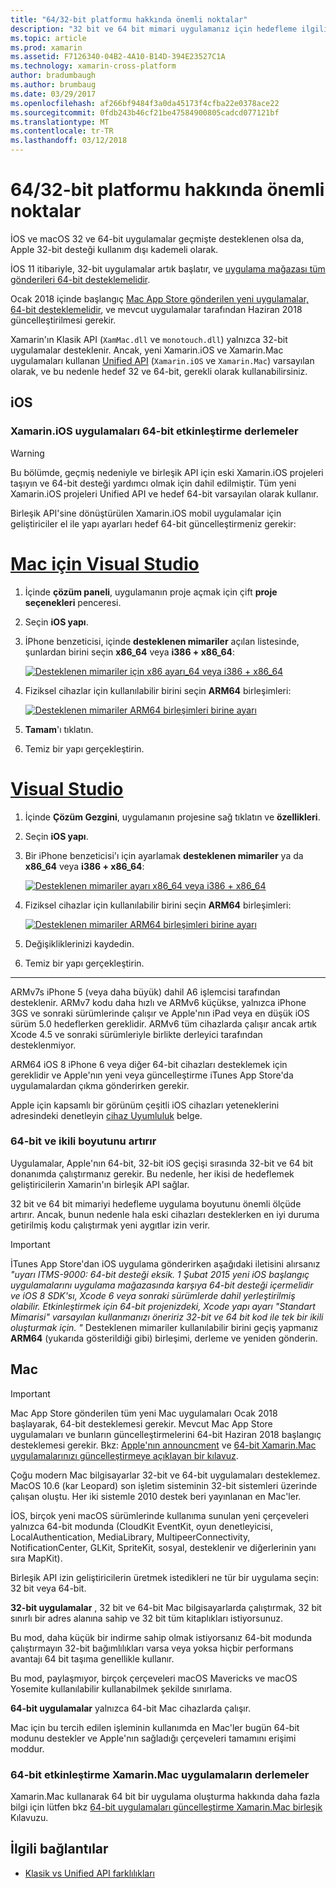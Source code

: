 ```yaml
---
title: "64/32-bit platformu hakkında önemli noktalar"
description: "32 bit ve 64 bit mimari uygulamanız için hedefleme ilgili önemli noktalar"
ms.topic: article
ms.prod: xamarin
ms.assetid: F7126340-04B2-4A10-B14D-394E23527C1A
ms.technology: xamarin-cross-platform
author: bradumbaugh
ms.author: brumbaug
ms.date: 03/29/2017
ms.openlocfilehash: af266bf9484f3a0da45173f4cfba22e0378ace22
ms.sourcegitcommit: 0fdb243b46cf21be47584900805cadcd077121bf
ms.translationtype: MT
ms.contentlocale: tr-TR
ms.lasthandoff: 03/12/2018
---
```

# <a name="3264-bit-platform-considerations"></a>64/32-bit platformu hakkında önemli noktalar

İOS ve macOS 32 ve 64-bit uygulamalar geçmişte desteklenen olsa da, Apple 32-bit desteği kullanım dışı kademeli olarak.

İOS 11 itibariyle, 32-bit uygulamalar artık başlatır, ve [uygulama mağazası tüm gönderileri 64-bit desteklemelidir](https://developer.apple.com/news/?id=06282017b).

Ocak 2018 içinde başlangıç [Mac App Store gönderilen yeni uygulamalar, 64-bit desteklemelidir](https://developer.apple.com/news/?id=06282017a), ve mevcut uygulamalar tarafından Haziran 2018 güncelleştirilmesi gerekir.

Xamarin'ın Klasik API (`XamMac.dll` ve `monotouch.dll`) yalnızca 32-bit uygulamalar desteklenir. Ancak, yeni Xamarin.iOS ve Xamarin.Mac uygulamaları kullanan [Unified API](~/cross-platform/macios/unified/index.md) (`Xamarin.iOS` ve `Xamarin.Mac`) varsayılan olarak, ve bu nedenle hedef 32 ve 64-bit, gerekli olarak kullanabilirsiniz.

## <a name="ios"></a>iOS

<a name="enable-64" />

### <a name="enabling-64-bit-builds-of-xamarinios-apps"></a>Xamarin.iOS uygulamaları 64-bit etkinleştirme derlemeler

> [!WARNING]
> Bu bölümde, geçmiş nedeniyle ve birleşik API için eski Xamarin.iOS projeleri taşıyın ve 64-bit desteği yardımcı olmak için dahil edilmiştir. Tüm yeni Xamarin.iOS projeleri Unified API ve hedef 64-bit varsayılan olarak kullanır.

Birleşik API'sine dönüştürülen Xamarin.iOS mobil uygulamalar için geliştiriciler el ile yapı ayarları hedef 64-bit güncelleştirmeniz gerekir:

# <a name="visual-studio-for-mactabvsmac"></a>[Mac için Visual Studio](#tab/vsmac)

1. İçinde **çözüm paneli**, uygulamanın proje açmak için çift **proje seçenekleri** penceresi.
2. Seçin **iOS yapı**.
3. İPhone benzeticisi, içinde **desteklenen mimariler** açılan listesinde, şunlardan birini seçin **x86\_64** veya **i386 + x86\_64**:

   [![Desteklenen mimariler için x86 ayarı\_64 veya i386 + x86\_64](Images/Image01.png "Setting Supported architectures to x86\_64 or i386 + x86\_64")](Images/Image01-large.png#lightbox) 

4. Fiziksel cihazlar için kullanılabilir birini seçin **ARM64** birleşimleri:

   [![Desteklenen mimariler ARM64 birleşimleri birine ayarı](Images/Image02.png "ARM64 birleşimleri birine ayarı desteklenen mimariler")](Images/Image02-large.png#lightbox)

5. **Tamam**'ı tıklatın.
6. Temiz bir yapı gerçekleştirin.

# <a name="visual-studiotabvswin"></a>[Visual Studio](#tab/vswin)

1. İçinde **Çözüm Gezgini**, uygulamanın projesine sağ tıklatın ve **özellikleri**.
2. Seçin **iOS yapı**.
3. Bir iPhone benzeticisi'ı için ayarlamak **desteklenen mimariler** ya da **x86\_64** veya **i386 + x86\_64**: 

   [![Desteklenen mimariler ayarı x86_64 veya i386 + x86\_64](Images/VS02.png "Setting Supported architectures to x86_64 or i386 + x86\_64")](Images/VS02-large.png#lightbox)

4. Fiziksel cihazlar için kullanılabilir birini seçin **ARM64** birleşimleri:
    
   [![Desteklenen mimariler ARM64 birleşimleri birine ayarı](Images/VS01.png "ARM64 birleşimleri birine ayarı desteklenen mimariler")](Images/VS01-large.png#lightbox)

5. Değişikliklerinizi kaydedin.
6. Temiz bir yapı gerçekleştirin.

-----

ARMv7s iPhone 5 (veya daha büyük) dahil A6 işlemcisi tarafından desteklenir. ARMv7 kodu daha hızlı ve ARMv6 küçükse, yalnızca iPhone 3GS ve sonraki sürümlerinde çalışır ve Apple'nın iPad veya en düşük iOS sürüm 5.0 hedeflerken gereklidir. ARMv6 tüm cihazlarda çalışır ancak artık Xcode 4.5 ve sonraki sürümleriyle birlikte derleyici tarafından desteklenmiyor. 

ARM64 iOS 8 iPhone 6 veya diğer 64-bit cihazları desteklemek için gereklidir ve Apple'nın yeni veya güncelleştirme iTunes App Store'da uygulamalardan çıkma gönderirken gerekir.

Apple için kapsamlı bir görünüm çeşitli iOS cihazları yeteneklerini adresindeki denetleyin [cihaz Uyumluluk](https://developer.apple.com/library/content/documentation/DeviceInformation/Reference/iOSDeviceCompatibility/DeviceCompatibilityMatrix/DeviceCompatibilityMatrix.html) belge.

### <a name="64-bit-and-binary-size-increases"></a>64-bit ve ikili boyutunu artırır

Uygulamalar, Apple'nın 64-bit, 32-bit iOS geçişi sırasında 32-bit ve 64 bit donanımda çalıştırmanız gerekir. Bu nedenle, her ikisi de hedeflemek geliştiricilerin Xamarin'ın birleşik API sağlar.

32 bit ve 64 bit mimariyi hedefleme uygulama boyutunu önemli ölçüde artırır. Ancak, bunun nedenle hala eski cihazları desteklerken en iyi duruma getirilmiş kodu çalıştırmak yeni aygıtlar izin verir.

> [!IMPORTANT]
> İTunes App Store'dan iOS uygulama gönderirken aşağıdaki iletisini alırsanız _"uyarı ITMS-9000: 64-bit desteği eksik. 1 Şubat 2015 yeni iOS başlangıç uygulamalarını uygulama mağazasında karşıya 64-bit desteği içermelidir ve iOS 8 SDK'sı, Xcode 6 veya sonraki sürümlerde dahil yerleştirilmiş olabilir. Etkinleştirmek için 64-bit projenizdeki, Xcode yapı ayarı "Standart Mimarisi" varsayılan kullanmanızı öneririz 32-bit ve 64 bit kod ile tek bir ikili oluşturmak için. "_ Desteklenen mimariler kullanılabilir birini geçiş yapmanız **ARM64** (yukarıda gösterildiği gibi) birleşimi, derleme ve yeniden gönderin.

## <a name="mac"></a>Mac

> [!IMPORTANT]
> Mac App Store gönderilen tüm yeni Mac uygulamaları Ocak 2018 başlayarak, 64-bit desteklemesi gerekir. Mevcut Mac App Store uygulamaları ve bunların güncelleştirmelerini 64-bit Haziran 2018 başlangıç desteklemesi gerekir. Bkz: [Apple'nın announcment](https://developer.apple.com/news/?id=06282017a) ve [64-bit Xamarin.Mac uygulamalarınızı güncelleştirmeye açıklayan bir kılavuz](~/cross-platform/macios/32-and-64/mac-64-bit.md).

Çoğu modern Mac bilgisayarlar 32-bit ve 64-bit uygulamaları desteklemez.   MacOS 10.6 (kar Leopard) son işletim sisteminin 32-bit sistemleri üzerinde çalışan oluştu.   Her iki sistemle 2010 destek beri yayınlanan en Mac'ler.

İOS, birçok yeni macOS sürümlerinde kullanıma sunulan yeni çerçeveleri yalnızca 64-bit modunda (CloudKit EventKit, oyun denetleyicisi, LocalAuthentication, MediaLibrary, MultipeerConnectivity, NotificationCenter, GLKit, SpriteKit, sosyal, desteklenir ve diğerlerinin yanı sıra MapKit).

Birleşik API izin geliştiricilerin üretmek istedikleri ne tür bir uygulama seçin: 32 bit veya 64-bit.

**32-bit uygulamalar** , 32 bit ve 64-bit Mac bilgisayarlarda çalıştırmak, 32 bit sınırlı bir adres alanına sahip ve 32 bit tüm kitaplıkları istiyorsunuz.

Bu mod, daha küçük bir indirme sahip olmak istiyorsanız 64-bit modunda çalıştırmayın 32-bit bağımlılıkları varsa veya yoksa hiçbir performans avantajı 64 bit taşıma genellikle kullanır.

Bu mod, paylaşmıyor, birçok çerçeveleri macOS Mavericks ve macOS Yosemite kullanılabilir kullanabilmek şekilde sınırlama.

**64-bit uygulamalar** yalnızca 64-bit Mac cihazlarda çalışır.

Mac için bu tercih edilen işleminin kullanımda en Mac'ler bugün 64-bit modunu destekler ve Apple'nın sağladığı çerçeveleri tamamını erişimi moddur.

### <a name="enabling-64-bit-builds-of-xamarinmac-apps"></a>64-bit etkinleştirme Xamarin.Mac uygulamaların derlemeler

Xamarin.Mac kullanarak 64 bit bir uygulama oluşturma hakkında daha fazla bilgi için lütfen bkz [64-bit uygulamaları güncelleştirme Xamarin.Mac birleşik](~/cross-platform/macios/32-and-64/mac-64-bit.md) Kılavuzu.

## <a name="related-links"></a>İlgili bağlantılar

- [Klasik vs Unified API farklılıkları](https://developer.xamarin.com/releases/ios/api_changes/classic-vs-unified-8.6.0/)
